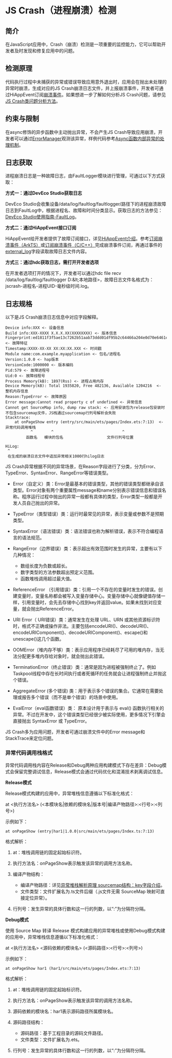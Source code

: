 # JS Crash（进程崩溃）检测


## 简介

在JavaScript应用中，Crash（崩溃）检测是一项重要的监控能力，它可以帮助开发者及时发现和修复应用中的问题。


## 检测原理

代码执行过程中未捕获的异常或错误导致应用意外退出时，应用会在抛出未处理的异常时崩溃，生成对应的JS Crash崩溃日志文件，并上报崩溃事件，开发者可通过HiAppEvent订阅[崩溃事件](hiappevent-watcher-crash-events.md)。如果想进一步了解如何分析JS Crash问题，请参见[JS Crash类问题分析方法](https://developer.huawei.com/consumer/cn/doc/best-practices/bpta-stability-app-crash-js-way)。


## 约束与限制

在async修饰的异步函数中主动抛出异常，不会产生JS Crash导致应用崩溃，开发者可以通过[ErrorManager](../reference/apis-ability-kit/js-apis-app-ability-errorManager.md#errormanageronerror)观测该异常，样例代码参考[Async函数内部异常的处理机制](../arkts-utils/arkts-runtime-faq.md#async函数内部异常的处理机制)。


## 日志获取

进程崩溃日志是一种故障日志，由FaultLogger模块进行管理，可通过以下方式获取：

**方式一：通过DevEco Studio获取日志**

DevEco Studio会收集设备/data/log/faultlog/faultlogger/路径下的进程崩溃故障日志到FaultLog中，根据进程名、故障和时间分类显示。获取日志的方法参见：[DevEco Studio使用指南-FaultLog](https://developer.huawei.com/consumer/cn/doc/harmonyos-guides/ide-fault-log)。

**方式二：通过HiAppEvent接口订阅**

HiAppEvent给开发者提供了故障订阅接口，详见[HiAppEvent介绍](hiappevent-intro.md)。参考[订阅崩溃事件（ArkTS）](hiappevent-watcher-crash-events-arkts.md)或[订阅崩溃事件（C/C++）](hiappevent-watcher-crash-events-ndk.md)完成崩溃事件订阅，再通过事件的[external_log](hiappevent-watcher-crash-events.md#事件字段说明)字段读取故障日志文件内容。

**方式三：通过hdc获取日志，需打开开发者选项**

在开发者选项打开的情况下，开发者可以通过hdc file recv /data/log/faultlog/faultlogger D:\&lt;本地路径&gt;，故障日志文件名格式为：jscrash-进程名-进程UID-毫秒级时间.log。


## 日志规格


以下是JS Crash崩溃日志信息中对应字段解释。
```text
Device info:XXX <- 设备信息
Build info:XXX-XXXX X.X.X.XX(XXXXXXXX) <- 版本信息
Fingerprint:ed1811f3f5ae13c7262b51aab73ddd01df95b2c64466a204e0d70e6461cf1697 <- 故障特征
Timestamp:XXXX-XX-XX XX:XX:XX.XXX <- 时间戳
Module name:com.example.myapplication <- 包名/进程名
Version:1.0.0 <- hap版本
VersionCode:1000000 <- 版本编码
Pid:579 <- 故障进程号
Uid:0 <- 故障线程号
Process Memory(kB): 1897(Rss) <- 进程占用内存
Device Memory(kB): Total 1935820, Free 482136, Available 1204216  <- 整机内存信息
Reason:TypeError <- 故障原因
Error message:Cannot read property c of undefined <- 异常信息
Cannot get SourceMap info, dump raw stack: <- 应用安装包为release包安装时不包含sourcemap文件，JS栈通过sourcemap行列号解析会失败
Stacktrace:
    at onPageShow entry (entry/src/main/ets/pages/Index.ets:7:13)  <-异常代码调用堆栈
           ^        ^                              ^
         函数名   模块的包名                   文件行列号位置

HiLog:
 ^  
 在生成的崩溃日志文件中追加异常相关1000行hilog日志

```


JS Crash异常根据不同的异常场景，在Reason字段进行了分类，分为Error、TypeError、SyntaxError、RangeError等错误类型。


- Error（自定义）类：Error是最基本的错误类型，其他的错误类型都继承自该类型。Error对象有两个重要属性message和name分别表示错误信息和错误名称。程序运行过程中抛出的异常一般都有具体的类型，Error类型一般都是开发人员自己抛出的异常。

- TypeError（类型错误）类：运行时最常见的异常，表示变量或参数不是预期类型。

- SyntaxError（语法错误）类：语法错误也称为解析错误，表示不符合编程语言的语法规范。

- RangeError（边界错误）类：表示超出有效范围时发生的异常，主要有以下几种情况：

  - 数组长度为负数或超长。
  - 数字类型的方法参数超出预定义范围。
  - 函数堆栈调用超过最大值。

- ReferenceError （引用错误）类：引用一个不存在的变量时发生的错误。创建变量时，变量名称都会被写入变量存储中心。变量存储中心就像键值存储一样，引用变量时，会先去存储中心找到key并返回value。如果未找到对应变量，就会抛出ReferenceError。

- URI Error（ URI错误）类：通常发生在处理 URL、URN 或其他资源标识符时，格式不正确或操作非法。主要包括encodeURI()、decodeURI()、encodeURIComponent()、decodeURIComponent()、escape()和unescape()这几个函数。

- OOMError（堆内存不够）类：表示应用程序已经耗尽了可用的堆内存，当无法分配更多堆内存给对象时，就会抛出此错误。

- TerminationError（终止错误）类：通常是因为进程被强制终止了。例如Taskpool线程中存在长时间执行或者死循环的任务就会让进程强制终止并抛这个错误。

- AggregateError (多个错误) 类：用于表示多个错误的集合。它通常在需要处理或报告多个错误（而不是单个错误）的场景中使用。

- EvalError（eval函数错误）类： 原本设计用于表示与 eval() 函数执行相关的异常。不过在开发中，这个错误类型已经很少被实际使用，更多情况下引擎会直接抛出 SyntaxError 或 TypeError。


JS Crash多为应用问题，开发者可通过崩溃文件中的Error message和StackTrace来定位问题。


### 异常代码调用栈格式


异常代码调用栈内容在Release和Debug两种应用构建模式下存在差异：Debug模式会保留完整调试信息，Release模式会通过代码优化和混淆技术剥离调试信息。


**Release模式**


Release模式构建的应用中，异常堆栈信息遵循以下标准化格式：


at &lt;执行方法名&gt; (&lt;本模块名|依赖的模块名|版本号|编译产物路径&gt;:&lt;行号&gt;:&lt;列号&gt;)


示例如下：


```
at onPageShow (entry|har1|1.0.0|src/main/ets/pages/Index.ts:7:13)
```


格式解析：


1. at：堆栈调用链的固定起始标识符。

2. 执行方法名：onPageShow表示触发该异常的调用方法名称。

3. 编译产物结构：
   - 编译产物路径：详见[异常堆栈解析原理 sourcemap结构：key字段介绍](https://gitee.com/link?target=https%3A%2F%2Fdeveloper.huawei.com%2Fconsumer%2Fcn%2Fdoc%2Fharmonyos-guides%2Fide-exception-stack-parsing-principle%23section1145914292713)。
   - 文件类型：文件扩展名为.ts文件后缀（.js文件无需 SourceMap 映射可直接定位异常）。

4. 行列号：发生异常的具体行数和这一行的列数，以“:”为分隔符分隔。


**Debug模式**


使用 Source Map 转译 Release 模式构建应用的异常堆栈或使用Debug模式构建的应用中，异常堆栈信息遵循以下标准化格式：


at &lt;执行方法名&gt; &lt;源码依赖的模块名&gt; (&lt;源码路径&gt;:&lt;行号&gt;:&lt;列号&gt;)


示例如下：


```
at onPageShow har1 (har1/src/main/ets/pages/Index.ets:7:13)
```


格式解析：


1. at：堆栈调用链的固定起始标识符。

2. 执行方法名：onPageShow表示触发该异常的调用方法名称。

3. 源码依赖的模块名：har1表示源码路径所属模块名。

4. 源码路径结构：
   - 源码路径：基于工程目录的源码文件路径。
   - 文件类型：文件扩展名为.ets。

5. 行列号：发生异常的具体行数和这一行的列数，以“:”为分隔符分隔。
